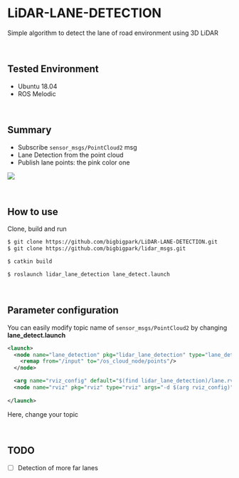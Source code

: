 # LiDAR-LANE-DETECTION

Simple algorithm to detect the lane of road environment using 3D LiDAR <br/>

<br/>

## Tested Environment

- Ubuntu 18.04
- ROS Melodic

<br/>

## Summary

* Subscribe `sensor_msgs/PointCloud2` msg
* Lane Detection from the point cloud
* Publish lane points: the pink color one

![](/lidar-lane.gif)

<br/>

## How to use

Clone, build and run

~~~bash
$ git clone https://github.com/bigbigpark/LiDAR-LANE-DETECTION.git
$ git clone https://github.com/bigbigpark/lidar_msgs.git
~~~

~~~bash
$ catkin build
~~~

~~~bash
$ roslaunch lidar_lane_detection lane_detect.launch
~~~

<br/>

## Parameter configuration

You can easily modify topic name of `sensor_msgs/PointCloud2` by changing **lane_detect.launch** <br/>

~~~xml
<launch>
  <node name="lane_detection" pkg="lidar_lane_detection" type="lane_detection" respawn="true" output="screen">
    <remap from="/input" to="/os_cloud_node/points"/>
  </node>

  <arg name="rviz_config" default="$(find lidar_lane_detection)/lane.rviz"/>
  <node name="rviz" pkg="rviz" type="rviz" args="-d $(arg rviz_config)" required="true" />
  
</launch>
~~~

Here, change your topic <br/>

<br/>

## TODO

- [ ] Detection of more far lanes
